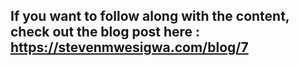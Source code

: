 ## If you want to follow along with the content, check out the blog post here : https://stevenmwesigwa.com/blog/7
